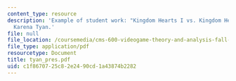 ```yaml
---
content_type: resource
description: 'Example of student work: "Kingdom Hearts I vs. Kingdom Hearts II" by
  Karena Tyan.'
file: null
file_location: /coursemedia/cms-600-videogame-theory-and-analysis-fall-2007/c1f8670725c82e2490cd1a43874b2282_tyan_pres.pdf
file_type: application/pdf
resourcetype: Document
title: tyan_pres.pdf
uid: c1f86707-25c8-2e24-90cd-1a43874b2282
---
```

